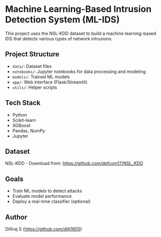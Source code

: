 # Machine Learning-Based Intrusion Detection System (ML-IDS)

This project uses the NSL-KDD dataset to build a machine learning-based IDS that detects various types of network intrusions.

## Project Structure

- `data/`: Dataset files
- `notebooks/`: Jupyter notebooks for data processing and modeling
- `models/`: Trained ML models
- `app/`: Web interface (Flask/Streamlit)
- `utils/`: Helper scripts

## Tech Stack

- Python
- Scikit-learn
- XGBoost
- Pandas, NumPy
- Jupyter

## Dataset

NSL-KDD - Download from: https://github.com/defcom17/NSL_KDD

## Goals

- Train ML models to detect attacks
- Evaluate model performance
- Deploy a real-time classifier (optional)

## Author

Dilliraj S (https://github.com/dilli1605)
